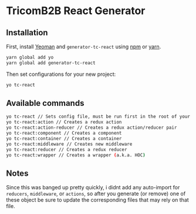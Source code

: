# TricomB2B React Generator

## Installation

First, install [Yeoman](http://yeoman.io) and `generator-tc-react` using [npm](https://www.npmjs.com/) or [yarn](https://yarnpkg.com/en/).

```bash
yarn global add yo
yarn global add generator-tc-react
```

Then set configurations for your new project:

```bash
yo tc-react
```

## Available commands

```bash
yo tc-react // Sets config file, must be run first in the root of your project
yo tc-react:action // Creates a redux action
yo tc-react:action-reducer // Creates a redux action/reducer pair
yo tc-react:component // Creates a component
yo tc-react:container // Creates a container
yo tc-react:middleware // Creates new middleware
yo tc-react:reducer // Creates a redux reducer
yo tc-react:wrapper // Creates a wrapper (a.k.a. HOC)
```

## Notes
Since this was banged up pretty quickly, i didnt add any auto-import for `reducers`, `middleware`, or `actions`, so after you generate (or remove) one of these object be sure to update the corresponding files that may rely on that file.